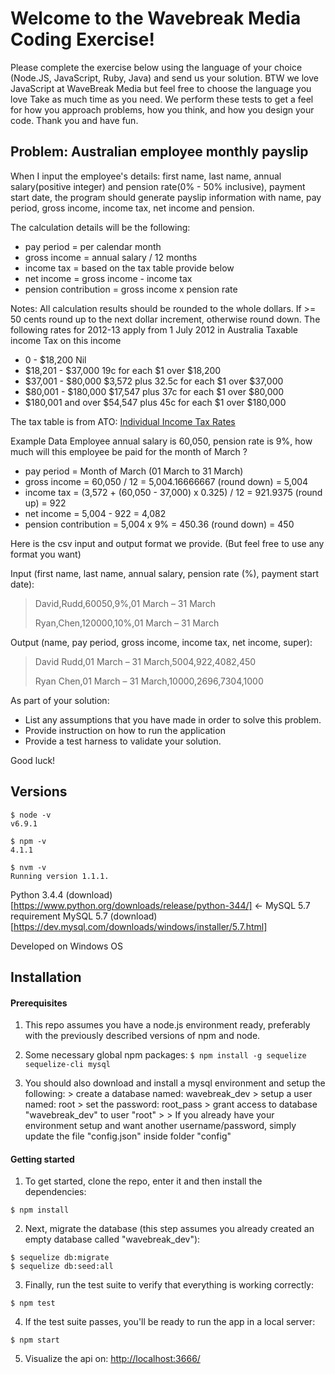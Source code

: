 # Welcome to the Wavebreak Media Coding Exercise!

Please complete the exercise below using the language of your choice (Node.JS, JavaScript, Ruby, Java) and send us your solution. BTW we love JavaScript at WaveBreak Media but feel free to choose the language  you love Take as much time as you need. We perform these tests to get a feel for how you approach problems, how you think, and how you design your code. Thank you and have fun.



## Problem: Australian employee monthly payslip

When I input the employee's details: first name, last name, annual salary(positive integer) and pension rate(0% - 50% inclusive), payment start date, the program should generate payslip information with name, pay period, gross income, income tax, net income and pension.

The calculation details will be the following:
* pay period = per calendar month
* gross income = annual salary / 12 months
* income tax = based on the tax table provide below
* net income = gross income - income tax
* pension contribution = gross income x pension rate

Notes: All calculation results should be rounded to the whole dollars. If >= 50 cents round up to the next dollar increment, otherwise round down. The following rates for 2012-13 apply from 1 July 2012 in Australia Taxable income Tax on this income
* 0 - $18,200 Nil
* $18,201 - $37,000 19c for each $1 over $18,200
* $37,001 - $80,000 $3,572 plus 32.5c for each $1 over $37,000
* $80,001 - $180,000 $17,547 plus 37c for each $1 over $80,000
* $180,001 and over $54,547 plus 45c for each $1 over $180,000

The tax table is from ATO: [Individual Income Tax Rates](https://www.ato.gov.au/Rates/Individual-income-tax-rates/)

Example Data
Employee annual salary is 60,050, pension rate is 9%, how much will this employee be paid for the month of March ?
* pay period = Month of March (01 March to 31 March)
* gross income = 60,050 / 12 = 5,004.16666667 (round down) = 5,004
* income tax = (3,572 + (60,050 - 37,000) x 0.325) / 12 = 921.9375 (round up) = 922
* net income = 5,004 - 922 = 4,082
* pension contribution = 5,004 x 9% = 450.36 (round down) = 450

Here is the csv input and output format we provide. (But feel free to use any format you want)

  Input (first name, last name, annual salary, pension rate (%), payment start date):
  > David,Rudd,60050,9%,01 March – 31 March
  >
  > Ryan,Chen,120000,10%,01 March – 31 March

  Output (name, pay period, gross income, income tax, net income, super):
  > David Rudd,01 March – 31 March,5004,922,4082,450
  >
  > Ryan Chen,01 March – 31 March,10000,2696,7304,1000

As part of your solution:
* List any assumptions that you have made in order to solve this problem.
* Provide instruction on how to run the application
* Provide a test harness to validate your solution.

Good luck!



## Versions

```
$ node -v
v6.9.1

$ npm -v
4.1.1

$ nvm -v
Running version 1.1.1.
```
Python 3.4.4 (download)[https://www.python.org/downloads/release/python-344/] <- MySQL 5.7 requirement
MySQL 5.7 (download)[https://dev.mysql.com/downloads/windows/installer/5.7.html]

Developed on Windows OS



## Installation

#### Prerequisites

  1. This repo assumes you have a node.js environment ready, preferably with the previously described versions of npm and node.

  2. Some necessary global npm packages:
    ```
    $ npm install -g sequelize sequelize-cli mysql
    ```

  3. You should also download and install a mysql environment and setup the following:
    > create a database named: wavebreak_dev
    > setup a user named: root
    > set the password: root_pass
    > grant access to database "wavebreak_dev" to user "root"
    >
    > If you already have your environment setup and want another username/password, simply update the file "config.json" inside folder "config"

#### Getting started

1. To get started, clone the repo, enter it and then install the dependencies:
  ```
  $ npm install
  ```

2. Next, migrate the database (this step assumes you already created an empty database called "wavebreak_dev"):
  ```
  $ sequelize db:migrate
  $ sequelize db:seed:all
  ```

3. Finally, run the test suite to verify that everything is working correctly:
  ```
  $ npm test
  ```

4. If the test suite passes, you'll be ready to run the app in a local server:
  ```
  $ npm start
  ```

5. Visualize the api on: [http://localhost:3666/](http://localhost:3666/)
